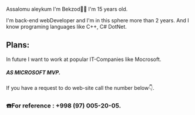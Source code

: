 <p>Assalomu aleykum I'm Bekzod🧑‍💻 I'm 15 years old.</p>
<p>I'm back-end webDeveloper and I'm in this sphere more than 2 years. And I know programing languages like C++, C# DotNet.</p>
<p><h2>Plans:</h2> In future I want to work at popular IT-Companies like Mocrosoft. <h5>AS MICROSOFT MVP. </h5></p>
<p>If you have a request to do web-site call the number below👇.</h3>
<h3>☎️For reference : +998 (97) 005-20-05.</h3>

<!---
bekzod28072009/bekzod28072009 is a ✨ special ✨ repository because its `README.md` (this file) appears on your GitHub profile.
You can click the Preview link to take a look at your changes.
--->
